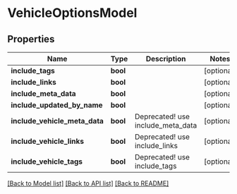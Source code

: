 # VehicleOptionsModel

## Properties
Name | Type | Description | Notes
------------ | ------------- | ------------- | -------------
**include_tags** | **bool** |  | [optional] 
**include_links** | **bool** |  | [optional] 
**include_meta_data** | **bool** |  | [optional] 
**include_updated_by_name** | **bool** |  | [optional] 
**include_vehicle_meta_data** | **bool** | Deprecated! use include_meta_data | [optional] 
**include_vehicle_links** | **bool** | Deprecated! use include_links | [optional] 
**include_vehicle_tags** | **bool** | Deprecated! use include_tags | [optional] 

[[Back to Model list]](../README.md#documentation-for-models) [[Back to API list]](../README.md#documentation-for-api-endpoints) [[Back to README]](../README.md)


